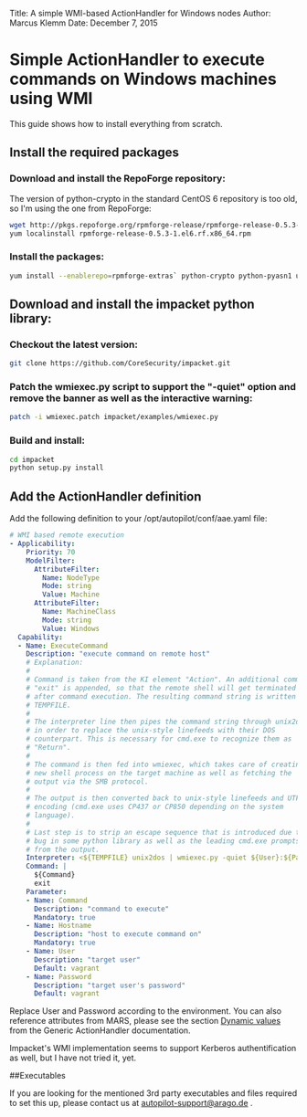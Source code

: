 Title:   A simple WMI-based ActionHandler for Windows nodes
Author:  Marcus Klemm
Date:    December 7, 2015  


# Simple ActionHandler to execute commands on Windows machines using WMI

This guide shows how to install everything from scratch. 

## Install the required packages

### Download and install the RepoForge repository:

The version of python-crypto in the standard CentOS 6 repository is too old, so I'm using the one from RepoForge:

```bash
wget http://pkgs.repoforge.org/rpmforge-release/rpmforge-release-0.5.3-1.el6.rf.x86_64.rpm
yum localinstall rpmforge-release-0.5.3-1.el6.rf.x86_64.rpm
```

### Install the packages:

```bash
yum install --enablerepo=rpmforge-extras` python-crypto python-pyasn1 unix2dos dos2unix
```

## Download and install the impacket python library:

### Checkout the latest version:

```bash
git clone https://github.com/CoreSecurity/impacket.git
```

### Patch the wmiexec.py script to support the "-quiet" option and remove the banner as well as the interactive warning:

```bash
patch -i wmiexec.patch impacket/examples/wmiexec.py
```

### Build and install:

```bash
cd impacket
python setup.py install
```

## Add the ActionHandler definition

Add the following definition to your /opt/autopilot/conf/aae.yaml file:

```yaml
# WMI based remote execution
- Applicability:
    Priority: 70
    ModelFilter:
      AttributeFilter:
        Name: NodeType
        Mode: string
        Value: Machine
      AttributeFilter:
        Name: MachineClass
        Mode: string
        Value: Windows
  Capability:
  - Name: ExecuteCommand
    Description: "execute command on remote host"
	# Explanation:
	#
	# Command is taken from the KI element "Action". An additional command
	# "exit" is appended, so that the remote shell will get terminated
	# after command execution. The resulting command string is written to
	# TEMPFILE.
	#
	# The interpreter line then pipes the command string through unix2dos
	# in order to replace the unix-style linefeeds with their DOS
	# counterpart. This is necessary for cmd.exe to recognize them as
	# "Return".
	#
	# The command is then fed into wmiexec, which takes care of creating a
	# new shell process on the target machine as well as fetching the
	# output via the SMB protocol.
	#
	# The output is then converted back to unix-style linefeeds and UTF8
	# encoding (cmd.exe uses CP437 or CP850 depending on the system
	# language).
	#
	# Last step is to strip an escape sequence that is introduced due to a
	# bug in some python library as well as the leading cmd.exe prompts
	# from the output.
    Interpreter: <${TEMPFILE} unix2dos | wmiexec.py -quiet ${User}:${Password}@${Hostname} 2>/dev/null | dos2unix | iconv -f CP850 -t UTF-8 | sed 's|\x1b\[[?]1034h||g' | sed 's|^[A-Z]:\\[^>]*>||g'
    Command: |
      ${Command}
      exit
    Parameter:
    - Name: Command
      Description: "command to execute"
      Mandatory: true
    - Name: Hostname
      Description: "host to execute command on"
      Mandatory: true
    - Name: User
      Description: "target user"
      Default: vagrant
    - Name: Password
      Description: "target user's password"
      Default: vagrant
```

Replace User and Password according to the environment. You can also reference attributes from MARS, please see the section [Dynamic values](https://autopilot.co/docs/5.2.1/html/content/5.2-connectors-generic-actionhandler.html#dynamic_values) from the Generic ActionHandler documentation.

Impacket's WMI implementation  seems to support Kerberos authentification as well, but I have not tried it, yet.

##Executables 

If you are looking for the mentioned 3rd party executables and files required to set this up, please contact us at autopilot-support@arago.de .
